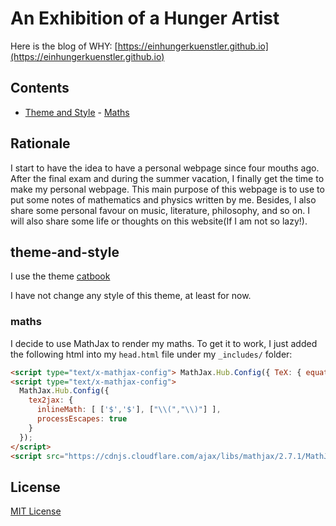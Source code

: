 # An Exhibition of a Hunger Artist

Here is the blog of WHY: [https://einhungerkuenstler.github.io](https://einhungerkuenstler.github.io)

## Contents

- [Theme and Style](#theme-and-style)
      - [Maths](#maths)

## Rationale

I start to have the idea to have a personal webpage since four mouths ago. After the final exam and during the summer vacation, I finally get the time to make my personal webpage. This main purpose of this webpage is to use to put some notes of mathematics and physics written by me. Besides, I also share some personal favour on music, literature, philosophy, and so on. I will also share some life or thoughts on this website(If I am not so lazy!).
##  theme-and-style

I use the theme [catbook](https://github.com/starry99/catbook)
 
I have not change any style of this theme, at least for now.

### maths
  I decide to use MathJax to render my maths. To get it to work, I just added the following html into my `head.html` file under my `_includes/` folder:

```html
<script type="text/x-mathjax-config"> MathJax.Hub.Config({ TeX: { equationNumbers: { autoNumber: "AMS" } } }); </script>
<script type="text/x-mathjax-config">
  MathJax.Hub.Config({
	tex2jax: {
	  inlineMath: [ ['$','$'], ["\\(","\\)"] ],
	  processEscapes: true
	}
  });
</script>
<script src="https://cdnjs.cloudflare.com/ajax/libs/mathjax/2.7.1/MathJax.js?config=TeX-AMS-MML_HTMLorMML" type="text/javascript"></script>
```
## License

[MIT License](https://opensource.org/licenses/MIT)

